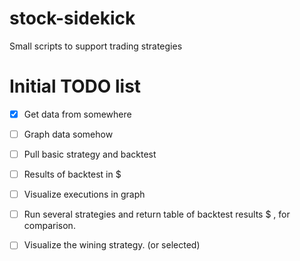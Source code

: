 # stock-sidekick
Small scripts to support trading strategies

# Initial TODO list

 - [x]  Get data from somewhere
 - [ ]  Graph data somehow
 - [ ]  Pull basic strategy and backtest
 - [ ]  Results of backtest in $
 - [ ]  Visualize executions in graph
 - [ ]  Run several strategies and return table of backtest results $ , for comparison. 
 - [ ]  Visualize the wining strategy. (or selected)

    
